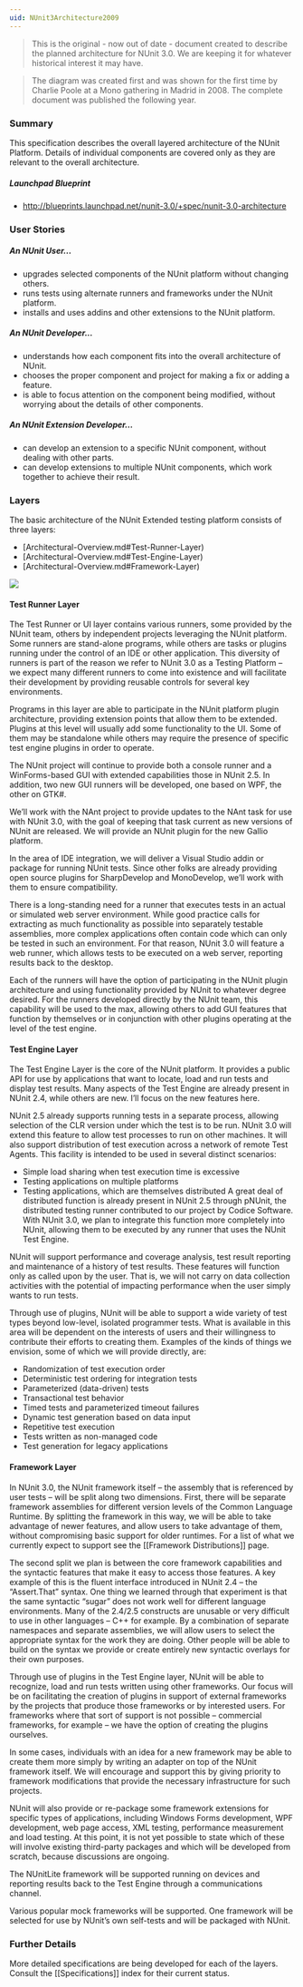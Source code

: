 ```yaml
---
uid: NUnit3Architecture2009
---
```


> This is the original - now out of date - document created to describe the planned architecture for NUnit 3.0. We are keeping it for whatever historical interest it may have.

>The diagram was created first and was shown for the first time by Charlie Poole at a Mono gathering in Madrid in 2008.  The complete document was published the following year.

### Summary

This specification describes the overall layered architecture of the NUnit Platform. Details of individual components are covered only as they are relevant to the overall architecture.

##### Launchpad Blueprint
  * http://blueprints.launchpad.net/nunit-3.0/+spec/nunit-3.0-architecture

### User Stories

##### An NUnit User...

  * upgrades selected components of the NUnit platform without changing others.
  * runs tests using alternate runners and frameworks under the NUnit platform.
  * installs and uses addins and other extensions to the NUnit platform.

##### An NUnit Developer...

  * understands how each component fits into the overall architecture of NUnit.
  * chooses the proper component and project for making a fix or adding a feature.
  * is able to focus attention on the component being modified, without worrying about the details of other components.

##### An NUnit Extension Developer...

  * can develop an extension to a specific NUnit component, without dealing with other parts.
  * can develop extensions to multiple NUnit components, which work together to achieve their result.

### Layers

The basic architecture of the NUnit Extended testing platform consists of three layers: 

  * [Architectural-Overview.md#Test-Runner-Layer)
  * [Architectural-Overview.md#Test-Engine-Layer)
  * [Architectural-Overview.md#Framework-Layer)

![](~/images/nunit-xtp-2008.png)

#### Test Runner Layer

The Test Runner or UI layer contains various runners, some provided by the NUnit team, others by independent projects leveraging the NUnit platform. Some runners are stand-alone programs, while others are tasks or plugins running under the control of an IDE or other application. This diversity of runners is part of the reason we refer to NUnit 3.0 as a Testing Platform – we expect many different runners to come into existence and will facilitate their development by providing reusable controls for several key environments.

Programs in this layer are able to participate in the NUnit platform plugin architecture, providing extension points that allow them to be extended. Plugins at this level will usually add some functionality to the UI. Some of them may be standalone while others may require the presence of specific test engine plugins in order to operate.

The NUnit project will continue to provide both a console runner and a WinForms-based GUI with extended capabilities those in NUnit 2.5. In addition, two new GUI runners will be developed, one based on WPF, the other on GTK#.

We’ll work with the NAnt project to provide updates to the NAnt task for use with NUnit 3.0, with the goal of keeping that task current as new versions of NUnit are released. We will provide an NUnit plugin for the new Gallio platform.

In the area of IDE integration, we will deliver a Visual Studio addin or package for running NUnit tests. Since other folks are already providing open source plugins for SharpDevelop and MonoDevelop, we’ll work with them to ensure compatibility.

There is a long-standing need for a runner that executes tests in an actual or simulated web server environment. While good practice calls for extracting as much functionality as possible into separately testable assemblies, more complex applications often contain code which can only be tested in such an environment. For that reason, NUnit 3.0 will feature a web runner, which allows tests to be executed on a web server, reporting results back to the desktop.

Each of the runners will have the option of participating in the NUnit plugin architecture and using functionality provided by NUnit to whatever degree desired. For the runners developed directly by the NUnit team, this capability will be used to the max, allowing others to add GUI features that function by themselves or in conjunction with other plugins operating at the level of the test engine.

#### Test Engine Layer

The Test Engine Layer is the core of the NUnit platform. It provides a public API for use by applications that want to locate, load and run tests and display test results. Many aspects of the Test Engine are already present in NUnit 2.4, while others are new. I’ll focus on the new features here.

NUnit 2.5 already supports running tests in a separate process, allowing selection of the CLR version under which the test is to be run. NUnit 3.0 will extend this feature to allow test processes to run on other machines. It will also support distribution of test execution across a network of remote Test Agents. This facility is intended to be used in several distinct scenarios:
  * Simple load sharing when test execution time is excessive
  * Testing applications on multiple platforms 
  * Testing applications, which are themselves distributed
A great deal of distributed function is already present in NUnit 2.5 through pNUnit, the distributed testing runner contributed to our project by Codice Software. With NUnit 3.0, we plan to integrate this function more completely into NUnit, allowing them to be executed by any runner that uses the NUnit Test Engine.

NUnit will support performance and coverage analysis, test result reporting and maintenance of a history of test results. These features will function only as called upon by the user. That is, we will not carry on data collection activities with the potential of impacting performance when the user simply wants to run tests.

Through use of plugins, NUnit will be able to support a wide variety of test types beyond low-level, isolated programmer tests. What is available in this area will be dependent on the interests of users and their willingness to contribute their efforts to creating them. Examples of the kinds of things we envision, some of which we will provide directly, are:
  * Randomization of test execution order
  * Deterministic test ordering for integration tests
  * Parameterized (data-driven) tests
  * Transactional test behavior
  * Timed tests and parameterized timeout failures
  * Dynamic test generation based on data input
  * Repetitive test execution
  * Tests written as non-managed code
  * Test generation for legacy applications

#### Framework Layer

In NUnit 3.0, the NUnit framework itself – the assembly that is referenced by user tests – will be split along two dimensions. First, there will be separate framework assemblies for different version levels of the Common Language Runtime. By splitting the framework in this way, we will be able to take advantage of newer features, and allow users to take advantage of them, without compromising basic support for older runtimes. For a list of what we currently expect to support see the [[Framework Distributions]] page.

The second split we plan is between the core framework capabilities and the syntactic features that make it easy to access those features. A key example of this is the fluent interface introduced in NUnit 2.4 – the “Assert.That” syntax. One thing we learned through that experiment is that the same syntactic “sugar” does not work well for different language environments. Many of the 2.4/2.5 constructs are unusable or very difficult to use in other languages – C++ for example. By a combination of separate namespaces and separate assemblies, we will allow users to select the appropriate syntax for the work they are doing. Other people will be able to build on the syntax we provide or create entirely new syntactic overlays for their own purposes.

Through use of plugins in the Test Engine layer, NUnit will be able to recognize, load and run tests written using other frameworks. Our focus will be on facilitating the creation of plugins in support of external frameworks by the projects that produce those frameworks or by interested users. For frameworks where that sort of support is not possible – commercial frameworks, for example – we have the option of creating the plugins ourselves.

In some cases, individuals with an idea for a new framework may be able to create them more simply by writing an adapter on top of the NUnit framework itself. We will encourage and support this by giving priority to framework modifications that provide the necessary infrastructure for such projects. 

NUnit will also provide or re-package some framework extensions for specific types of applications, including Windows Forms development, WPF development, web page access, XML testing,  performance measurement and load testing. At this point, it is not yet possible to state which of these will involve existing third-party packages and which will be developed from scratch, because discussions are ongoing.

The NUnitLite framework will be supported running on devices and reporting results back to the Test Engine through a communications channel.

Various popular mock frameworks will be supported. One framework will be selected for use by NUnit’s own self-tests and will be packaged with NUnit.

### Further Details

More detailed specifications are being developed for each of the layers. Consult the [[Specifications]] index for their current status.